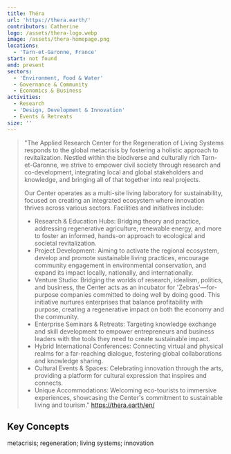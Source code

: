 ```yaml
---
title: Théra
url: 'https://thera.earth/'
contributors: Catherine
logo: /assets/thera-logo.webp
image: /assets/thera-homepage.png
locations:
  - 'Tarn-et-Garonne, France'
start: not found
end: present
sectors:
  - 'Environment, Food & Water'
  - Governance & Community
  - Economics & Business
activities:
  - Research
  - 'Design, Development & Innovation'
  - Events & Retreats
size: ''
---
```

> "The Applied Research Center for the Regeneration of Living Systems responds to the global metacrisis by fostering a holistic approach to revitalization. Nestled within the biodiverse and culturally rich Tarn-et-Garonne, we strive to empower civil society through research and co-development, integrating local and global stakeholders and knowledge, and bringing all of that together into real projects.
> 
> Our Center operates as a multi-site living laboratory for sustainability, focused on creating an integrated ecosystem where innovation thrives across various sectors. Facilities and initiatives include:
> 
> - Research & Education Hubs: Bridging theory and practice, addressing regenerative agriculture, renewable energy, and more to foster an informed, hands-on approach to ecological and societal revitalization.
> - Project Development: Aiming to activate the regional ecosystem, develop and promote sustainable living practices, encourage community engagement in environmental conservation, and expand its impact locally, nationally, and internationally.
> - Venture Studio: Bridging the worlds of research, idealism, politics, and business, the Center acts as an incubator for 'Zebras'—for-purpose companies committed to doing well by doing good. This initiative nurtures enterprises that balance profitability with purpose, creating a regenerative impact on both the economy and the community.
> - Enterprise Seminars & Retreats: Targeting knowledge exchange and skill development to empower entrepreneurs and business leaders with the tools they need to create sustainable impact. 
> - Hybrid International Conferences: Connecting virtual and physical realms for a far-reaching dialogue, fostering global collaborations and knowledge sharing.
> - Cultural Events & Spaces: Celebrating innovation through the arts, providing a platform for cultural expression that inspires and connects.
> - Unique Accommodations: Welcoming eco-tourists to immersive experiences, showcasing the Center's commitment to sustainable living and tourism."
> https://thera.earth/en/ 

## Key Concepts

metacrisis; regeneration; living systems; innovation
